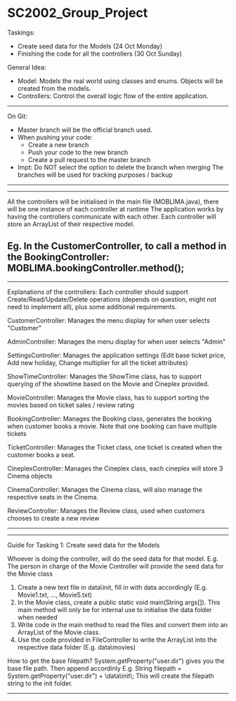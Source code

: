 # SC2002_Group_Project

Taskings:
- Create seed data for the Models            (24 Oct Monday)
- Finishing the code for all the controllers (30 Oct Sunday)

General Idea:
- Model: Models the real world using classes and enums. Objects will be created from the models. 
- Controllers: Control the overall logic flow of the entire application. 

----------------------
On Git:
- Master branch will be the official branch used.
- When pushing your code:
    - Create a new branch
    - Push your code to the new branch
    - Create a pull request to the master branch
- Impt: Do NOT select the option to delete the branch when merging
        The branches will be used for tracking purposes / backup 
----------------------
----------------------
All the controllers will be initialised in the main file (MOBLIMA.java), there will be one instance of each controller at runtime
The application works by having the controllers communicate with each other.
Each controller will store an ArrayList of their respective model.

Eg. In the CustomerController, to call a method in the BookingController:
MOBLIMA.bookingController.method();
----------------------
----------------------
Explanations of the controllers:
Each controller should support Create/Read/Update/Delete operations (depends on question, might not need to implement all), plus some additional requirements.

CustomerController: Manages the menu display for when user selects "Customer"

AdminController:    Manages the menu display for when user selects "Admin"

SettingsController: Manages the application settings (Edit base ticket price, Add new holiday, Change multiplier for all the ticket attributes)

ShowTimeController: Manages the ShowTime class, has to support querying of the showtime based on the Movie and Cineplex provided.

MovieController: Manages the Movie class, has to support sorting the movies based on ticket sales / review rating

BookingController: Manages the Booking class, generates the booking when customer books a movie. Note that one booking can have multiple tickets

TicketController: Manages the Ticket class, one ticket is created when the customer books a seat. 

CineplexController: Manages the Cineplex class, each cineplex will store 3 Cinema objects

CinemaController: Manages the Cinema class, will also manage the respective seats in the Cinema. 

ReviewController: Manages the Review class, used when customers chooses to create a new review

----------------------
----------------------
Guide for Tasking 1: Create seed data for the Models

Whoever is doing the controller, will do the seed data for that model.
E.g. The person in charge of the Movie Controller will provide the seed data for the Movie class

1) Create a new text file in data\init, fill in with data accordingly (E.g. Movie1.txt, ..., Movie5.txt)
2) In the Movie class, create a public static void main(String args[]).
   This main method will only be for internal use to initialise the data folder when needed
3) Write code in the main method to read the files and convert them into an ArrayList of the Movie class. 
4) Use the code provided in FileController to write the ArrayList into the respective data folder (E.g. data\movies)

How to get the base filepath?
System.getProperty("user.dir") gives you the base file path. Then append accordinly
E.g. String filepath = System.getProperty("user.dir") + \\data\\init\\;
This will create the filepath string to the init folder. 

----------------------
